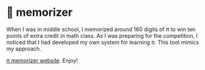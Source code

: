 # 🥧 memorizer

When I was in middle school, I memorized around 160 digits of π to win
ten points of extra credit in math class. As I was preparing for the
competition, I noticed that I had developed my own system for learning π.
This tool mimics my approach.

[π memorizer website](https://pi-memorizer.netlify.app/). Enjoy!

